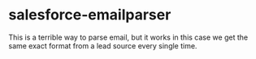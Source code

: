 salesforce-emailparser
======================

This is a terrible way to parse email, but it works in this case we get the same exact format from a lead source every single time.

